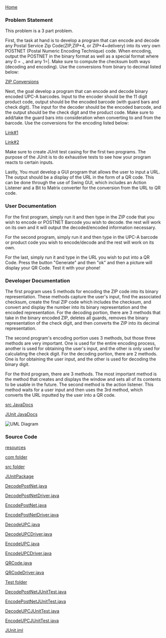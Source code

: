 [Home](https://github.com/mstensby)

### Problem Statement
This problem is a 3 part problem. 

First, the task at hand is to develop a program that can encode and decode any Postal Service Zip Code(ZIP,ZIP+4, or ZIP+4+delivery) into its very own POSTNET (Postal Numeric Encoding Technique) code. When encoding, output the POSTNET in the binary format as well as a special format where any 0 = ., and any 1=|. Make sure to compute the checksum both ways (decoding and encoding). Use the conversions from binary to decimal listed below:

[ZIP Conversions](https://uiowa.instructure.com/courses/207734/files/23406322/preview)

Next, the goal develop a program that can encode and decode binary encoded UPC-A barcodes. Input to the encoder should be the 11 digit product code, output should be the encoded barcode (with guard bars and check digit). The input for the decoder should be the encoded barcode, and the output should be the check digit and the product code. Make sure to add/take the guard bars into consideration when converting to and from the barcode. Use the conversions for the encoding listed below:

[Link#1](https://courses.cs.washington.edu/courses/cse370/01au/minirproject/TeamUPC/UPC.html)

[Link#2](https://en.wikipedia.org/wiki/Universal_Product_Code#Encoding)

Make sure to create JUnit test casing for the first two programs. The purpose of the JUnit is to do exhaustive tests to see how your program reacts to certain inputs. 

Lastly, You must develop a GUI program that allows the user to input a URL. The output should be a display of the URL in the form of a QR code. This can be done through the use of Swing GUI, which includes an Action Listener and a Bit to Matrix converter for the conversion from the URL to QR code. 

### User Documentation
For the first program, simply run it and then type in the ZIP code that you wish to encode or POSTNET Barcode you wish to decode. the rest will work on its own and it will output the decoded/encoded information necessary.

For the second program, simply run it and then type in the UPC-A barcode or product code you wish to encode/decode and the rest will work on its own. 

For the last, simply run it and type in the URL you wish to put into a QR Code. Press the button "Generate" and then "ok" and then a picture will display your QR Code. Test it with your phone!

### Developer Documentation
The first program uses 5 methods for encoding the ZIP code into its binary representation. These methods capture the user's input, find the associated checksum, create the final ZIP code which includes the checksum, and convert and display the number into its binary representation and the encoded representation. For the decoding portion, there are 3 methods that take in the binary encoded ZIP, deletes all guards, removes the binary representation of the check digit, and then converts the ZIP into its decimal representation.

The second program's encoding portion uses 3 methods, but those three methods are very important. One is used for the entire encoding process, another is used for obtaining the user's input, and the other is only used for calculating the check digit. For the decoding portion, there are 2 methods. One is for obtaining the user input, and the other is used for decoding the binary digit.

For the third program, there are 3 methods. The most important method is the method that creates and displays the window and sets all of its contents to be usable in the future. The second method is the action listener. This method waits for a user input and then uses the 3rd method, which converts the URL inputted by the user into a QR code. 

[src JavaDocs](http://localhost:8400/mstensby/oral_exam1/JUnit/doc/JUnitPackage/package-summary.html)

[JUnit JavaDocs](http://localhost:8400/mstensby/oral_exam1/JUnit/docJUnitTesting/EncodeUPCJUnitTest.html)

![UML Diagram](https://class-git.engineering.uiowa.edu/swd2023fall/mstensby/-/raw/main/oral_exam1/JUnit/UMLJUnitDiagram.png)

### Source Code
[resources](https://class-git.engineering.uiowa.edu/swd2023fall/mstensby/-/tree/main/oral_exam1/JUnit/resources)

[com folder](https://class-git.engineering.uiowa.edu/swd2023fall/mstensby/-/tree/main/oral_exam1/JUnit/src/com)

[src folder](https://class-git.engineering.uiowa.edu/swd2023fall/mstensby/-/tree/main/oral_exam1/JUnit/src)

[JUnitPackage](https://class-git.engineering.uiowa.edu/swd2023fall/mstensby/-/tree/main/oral_exam1/JUnit/src/JUnitPackage)

[DecodePostNet.java](https://class-git.engineering.uiowa.edu/swd2023fall/mstensby/-/blob/main/oral_exam1/JUnit/src/JUnitPackage/DecodePostNet.java)

[DecodePostNetDriver.java](https://class-git.engineering.uiowa.edu/swd2023fall/mstensby/-/blob/main/oral_exam1/JUnit/src/JUnitPackage/DecodePostNetDriver.java)

[EncodePostNet.java](https://class-git.engineering.uiowa.edu/swd2023fall/mstensby/-/blob/main/oral_exam1/JUnit/src/JUnitPackage/EncodePostNet.java)

[EncodePostNetDriver.java](https://class-git.engineering.uiowa.edu/swd2023fall/mstensby/-/blob/main/oral_exam1/JUnit/src/JUnitPackage/EncodePostNetDriver.java)

[DecodeUPC.java](https://class-git.engineering.uiowa.edu/swd2023fall/mstensby/-/blob/main/oral_exam1/JUnit/src/JUnitPackage/DecodeUPC.java)

[DecodeUPCDriver.java](https://class-git.engineering.uiowa.edu/swd2023fall/mstensby/-/blob/main/oral_exam1/JUnit/src/JUnitPackage/DecodeUPCDriver.java)

[EncodeUPC.java](https://class-git.engineering.uiowa.edu/swd2023fall/mstensby/-/blob/main/oral_exam1/JUnit/src/JUnitPackage/EncodeUPC.java)

[EncodeUPCDriver.java](https://class-git.engineering.uiowa.edu/swd2023fall/mstensby/-/blob/main/oral_exam1/JUnit/src/JUnitPackage/EncodeUPCDriver.java)

[QRCode.java](https://class-git.engineering.uiowa.edu/swd2023fall/mstensby/-/blob/main/oral_exam1/JUnit/src/JUnitPackage/QRCode.java)

[QRCodeDriver.java](https://class-git.engineering.uiowa.edu/swd2023fall/mstensby/-/blob/main/oral_exam1/JUnit/src/JUnitPackage/QRCodeDriver.java)

[Test folder](https://class-git.engineering.uiowa.edu/swd2023fall/mstensby/-/tree/main/oral_exam1/JUnit/Test)

[DecodePostNetJUnitTest.java](https://class-git.engineering.uiowa.edu/swd2023fall/mstensby/-/blob/main/oral_exam1/JUnit/Test/DecodePostNetJUnitTest.java)

[EncodePostNetJUnitTest.java](https://class-git.engineering.uiowa.edu/swd2023fall/mstensby/-/blob/main/oral_exam1/JUnit/Test/EncodePostNetJUnitTest.java)

[DecodeUPCJUnitTest.java](https://class-git.engineering.uiowa.edu/swd2023fall/mstensby/-/blob/main/oral_exam1/JUnit/Test/DecodeUPCJUnitTest.java)

[EncodeUPCJUnitTest.java](https://class-git.engineering.uiowa.edu/swd2023fall/mstensby/-/blob/main/oral_exam1/JUnit/Test/EncodeUPCJUnitTest.java)

[JUnit.iml](https://class-git.engineering.uiowa.edu/swd2023fall/mstensby/-/blob/main/oral_exam1/JUnit/JUnit.iml)
